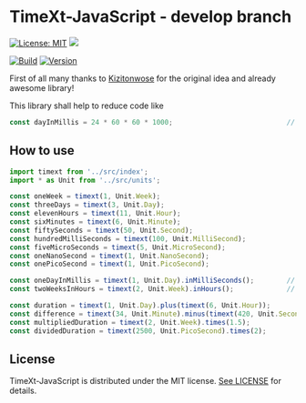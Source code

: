 # TimeXt-JavaScript - develop branch

[![License: MIT](https://img.shields.io/badge/License-MIT-blue.svg)](https://opensource.org/licenses/MIT)
<a target="_blank" href="https://www.paypal.me/GuepardoApps" title="Donate using PayPal"><img src="https://img.shields.io/badge/paypal-donate-blue.svg" /></a>

[![Build](https://img.shields.io/badge/build-success-green.svg)](https://github.com/TimeXt/TimeXt-JavaScript/blob/develop/releases/timext-2018-10-20-1.min.js)
[![Version](https://img.shields.io/badge/version-v0.1.0.181020-blue.svg)](https://github.com/TimeXt/TimeXt-JavaScript/tree/develop/releases/)

First of all many thanks to [Kizitonwose](https://github.com/kizitonwose/Time) for the original idea and already awesome library!

This library shall help to reduce code like

```javascript
const dayInMillis = 24 * 60 * 60 * 1000;							// Represent a day in milliSeconds
```

## How to use

```javascript
import timext from '../src/index';
import * as Unit from '../src/units';

const oneWeek = timext(1, Unit.Week);
const threeDays = timext(3, Unit.Day);
const elevenHours = timext(11, Unit.Hour);
const sixMinutes = timext(6, Unit.Minute);
const fiftySeconds = timext(50, Unit.Second);
const hundredMilliSeconds = timext(100, Unit.MilliSecond);
const fiveMicroSeconds = timext(5, Unit.MicroSecond);
const oneNanoSecond = timext(1, Unit.NanoSecond);
const onePicoSecond = timext(1, Unit.PicoSecond);

const oneDayInMillis = timext(1, Unit.Day).inMilliSeconds();    	// Converts one day into milliseconds
const twoWeeksInHours = timext(2, Unit.Week).inHours();  		    // Converts two weeks into hours

const duration = timext(1, Unit.Day).plus(timext(6, Unit.Hour));
const difference = timext(34, Unit.Minute).minus(timext(420, Unit.Second));
const multipliedDuration = timext(2, Unit.Week).times(1.5);
const dividedDuration = timext(2500, Unit.PicoSecond).times(2);

```

## License

TimeXt-JavaScript is distributed under the MIT license. [See LICENSE](https://github.com/TimeXt/TimeXt-JavaScript/blob/develop/LICENSE.md) for details.
